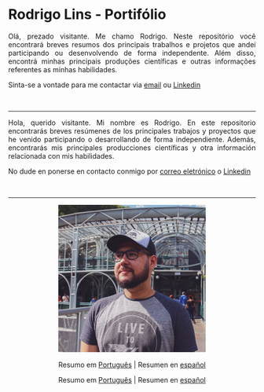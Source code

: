 # Rodrigo Lins - Portifólio
<div style="text-align: justify">
Olá, prezado visitante. Me chamo Rodrigo. Neste repositório você encontrará breves resumos dos principais trabalhos e projetos que andei participando ou desenvolvendo de forma independente. Além disso, encontrá minhas principais produções científicas e outras informações referentes as minhas habilidades.

Sinta-se a vontade para me contactar via [email](rodrigo.lins.jr@gmail.com) ou [Linkedin](https://www.linkedin.com/in/rodrigo-lins/)
</div>

<br>

---
<div style="text-align: justify">

Hola, querido visitante. Mi nombre es Rodrigo. En este repositorio encontrarás breves resúmenes de los principales trabajos y proyectos que he venido participando o desarrollando de forma independiente. Además, encontrarás mis principales producciones científicas y otra información relacionada con mis habilidades.

No dude en ponerse en contacto conmigo por [correo eletrónico](rodrigo.lins.jr@gmail.com) o [Linkedin](https://www.linkedin.com/in/rodrigo-lins/)

</div>

<br>


---
<p align="center">
    <img src="assets\me.jpg" width="300">
</p>

<div style="text-align: center">

Resumo em [Português](Português.md) | Resumen en [español](Español.md)
</div>

<center>

Resumo em [Português](Português.md) | Resumen en [español](Español.md)
</center>




